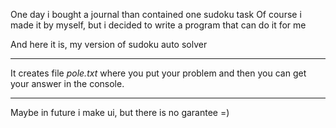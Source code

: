 One day i bought a journal than contained one sudoku task
Of course i made it by myself, but i decided to write a program that can do it for me

And here it is, my version of sudoku auto solver

---

It creates file *pole.txt* where you put your problem and then you can get your answer in the console.

---

Maybe in future i make ui, but there is no garantee =)
